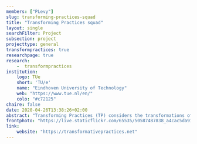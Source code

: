 ```yaml
---
members: ["PLevy"]
slug: transforming-practices-squad
title: "Transforming Practices squad"
layout: single
searchFilter: Project
subsection: project
projecttype: general
transformpractices: true
researchpage: true
research: 
    -  transformpractices
institution:
    logo: TUe
    short: 'TU/e'
    name: "Eindhoven University of Technology"
    web: "https://www.tue.nl/en/"
    colo: "#c72125"
chaire: false
date: 2020-04-26T13:38:26+02:00
abstract: "Transforming Practices (TP) considers the transformations of our societies, dealing with major societal issues, local challenges for social resilience, or everyday activities, as well as their interrelations. Envisioning transformative practices, we question through designing the how, who, why and what of design for these major societal issues."
frontphoto: "https://live.staticflickr.com/65535/50587487838_a4cac5da91.jpg"
link:
    website: "https://transformativepractices.net"
---
```


